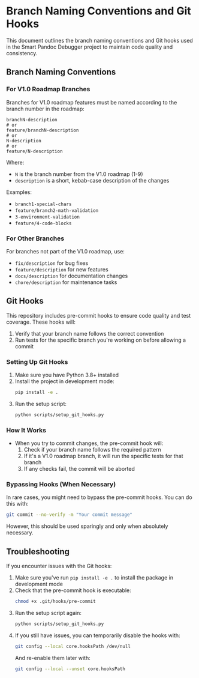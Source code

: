 # Branch Naming Conventions and Git Hooks

This document outlines the branch naming conventions and Git hooks used in the Smart Pandoc Debugger project to maintain code quality and consistency.

## Branch Naming Conventions

### For V1.0 Roadmap Branches

Branches for V1.0 roadmap features must be named according to the branch number in the roadmap:

```
branchN-description
# or
feature/branchN-description
# or
N-description
# or
feature/N-description
```

Where:
- `N` is the branch number from the V1.0 roadmap (1-9)
- `description` is a short, kebab-case description of the changes

Examples:
- `branch1-special-chars`
- `feature/branch2-math-validation`
- `3-environment-validation`
- `feature/4-code-blocks`

### For Other Branches

For branches not part of the V1.0 roadmap, use:
- `fix/description` for bug fixes
- `feature/description` for new features
- `docs/description` for documentation changes
- `chore/description` for maintenance tasks

## Git Hooks

This repository includes pre-commit hooks to ensure code quality and test coverage. These hooks will:

1. Verify that your branch name follows the correct convention
2. Run tests for the specific branch you're working on before allowing a commit

### Setting Up Git Hooks

1. Make sure you have Python 3.8+ installed
2. Install the project in development mode:
   ```bash
   pip install -e .
   ```
3. Run the setup script:
   ```bash
   python scripts/setup_git_hooks.py
   ```

### How It Works

- When you try to commit changes, the pre-commit hook will:
  1. Check if your branch name follows the required pattern
  2. If it's a V1.0 roadmap branch, it will run the specific tests for that branch
  3. If any checks fail, the commit will be aborted

### Bypassing Hooks (When Necessary)

In rare cases, you might need to bypass the pre-commit hooks. You can do this with:

```bash
git commit --no-verify -m "Your commit message"
```

However, this should be used sparingly and only when absolutely necessary.

## Troubleshooting

If you encounter issues with the Git hooks:

1. Make sure you've run `pip install -e .` to install the package in development mode
2. Check that the pre-commit hook is executable:
   ```bash
   chmod +x .git/hooks/pre-commit
   ```
3. Run the setup script again:
   ```bash
   python scripts/setup_git_hooks.py
   ```
4. If you still have issues, you can temporarily disable the hooks with:
   ```bash
   git config --local core.hooksPath /dev/null
   ```
   And re-enable them later with:
   ```bash
   git config --local --unset core.hooksPath
   ```
